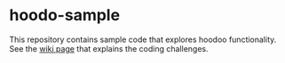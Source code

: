 # hoodo-sample

This repository contains sample code that explores hoodoo functionality. See the [wiki page](TODO) that explains the coding challenges.
